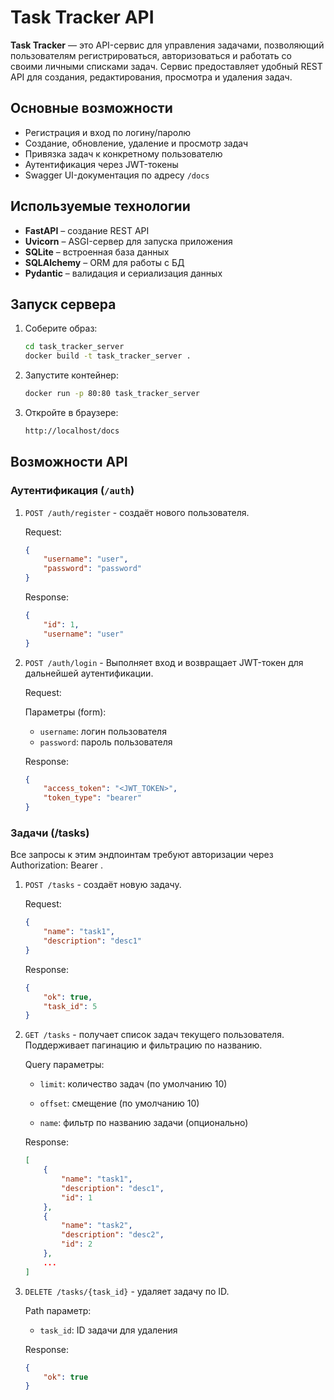 # Task Tracker API

**Task Tracker** — это API-сервис для управления задачами, позволяющий пользователям регистрироваться, авторизоваться и работать со своими личными списками задач. Сервис предоставляет удобный REST API для создания, редактирования, просмотра и удаления задач.



## Основные возможности

- Регистрация и вход по логину/паролю
- Создание, обновление, удаление и просмотр задач
- Привязка задач к конкретному пользователю
- Аутентификация через JWT-токены
- Swagger UI-документация по адресу `/docs`

## Используемые технологии

- **FastAPI** – создание REST API
- **Uvicorn** – ASGI-сервер для запуска приложения
- **SQLite** – встроенная база данных
- **SQLAlchemy** – ORM для работы с БД
- **Pydantic** – валидация и сериализация данных


## Запуск сервера

1. Соберите образ:
   ```bash
   cd task_tracker_server
   docker build -t task_tracker_server .
   ```

2. Запустите контейнер:

    ```bash
    docker run -p 80:80 task_tracker_server
    ```

3. Откройте в браузере:

    ```bash
    http://localhost/docs
    ```

## Возможности API

### Аутентификация (`/auth`)

1. `POST /auth/register` - создаёт нового пользователя.

    Request:
    ```json
    {
        "username": "user",
        "password": "password"
    }
    ```

    Response:

    ```json
    {
        "id": 1,
        "username": "user"
    }
    ```

2. `POST /auth/login` - Выполняет вход и возвращает JWT-токен для дальнейшей аутентификации.

    Request:

    Параметры (form):

    - `username`: логин пользователя
    - `password`: пароль пользователя

    Response:

    ```json
    {
        "access_token": "<JWT_TOKEN>",
        "token_type": "bearer"
    }
    ```

### Задачи (/tasks)
Все запросы к этим эндпоинтам требуют авторизации через Authorization: Bearer <token>.

1. `POST /tasks` - создаёт новую задачу.

    Request:

    ```json
    {
        "name": "task1",
        "description": "desc1"
    }
    ```

    Response:

    ```json
    {
        "ok": true,
        "task_id": 5
    }
    ```

2. `GET /tasks` - получает список задач текущего пользователя. Поддерживает пагинацию и фильтрацию по названию.

    Query параметры:

    - `limit`: количество задач (по умолчанию 10)

    - `offset`: смещение (по умолчанию 10)

    - `name`: фильтр по названию задачи (опционально)

    Response:

    ```json
    [
        {
            "name": "task1",
            "description": "desc1",
            "id": 1
        },
        {
            "name": "task2",
            "description": "desc2",
            "id": 2
        },
        ...
    ]
    ```

3. `DELETE /tasks/{task_id}` - удаляет задачу по ID.

    Path параметр:

    - `task_id`: ID задачи для удаления

    Response:

    ```json
    {
        "ok": true
    }
    ```
